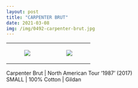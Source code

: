 ```yaml
---
layout: post
title: "CARPENTER BRUT"
date: 2021-03-08
img: /img/0492-carpenter-brut.jpg
---
```




<table style="width:100%;"><tr><td style="vertical-align:top;">
      <figure class="tmblr-full" data-orig-height="2048" data-orig-width="1365" data-orig-src="https://concertshirts.netlify.app/shirts/0492/0492-01.jpg"><img src="https://64.media.tumblr.com/b798a92e3ce7f79cbb15bc3bbbf50e4a/03a59b09d46312f0-b3/s540x810/00c2f345e0ddfdb44d46d9136e585d98765190d1.jpg" data-orig-height="2048" data-orig-width="1365" data-orig-src="https://concertshirts.netlify.app/shirts/0492/0492-01.jpg"/></figure></td>
    <td style="vertical-align:top;">
      <figure class="tmblr-full" data-orig-height="2048" data-orig-width="1365" data-orig-src="https://concertshirts.netlify.app/shirts/0492/0492-02.jpg"><img src="https://64.media.tumblr.com/b76c51a2a8d2fce59ca5f549723808d3/03a59b09d46312f0-5b/s540x810/28677d79a4b435e6250da70e49684cf1961216d3.jpg" data-orig-height="2048" data-orig-width="1365" data-orig-src="https://concertshirts.netlify.app/shirts/0492/0492-02.jpg"/></figure></td>
  </tr></table><p>
  Carpenter Brut | North American Tour &lsquo;1987&rsquo; (2017)<br/>SMALL | 100% Cotton | Gildan
</p>
